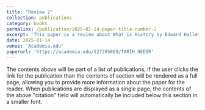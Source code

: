 ```yaml
---
title: "Review 2"
collection: publications
category: books
permalink: /publication/2025-01-14-paper-title-number-2
excerpt: 'This paper is a review about What is History by Edward Hallet Carr'
date: 2025-01-14
venue: 'Academia.edu'
paperurl: 'https://academia.edu/127395869/TARİH_NEDİR'
---
```

The contents above will be part of a list of publications, if the user clicks the link for the publication than the contents of section will be rendered as a full page, allowing you to provide more information about the paper for the reader. When publications are displayed as a single page, the contents of the above "citation" field will automatically be included below this section in a smaller font.
